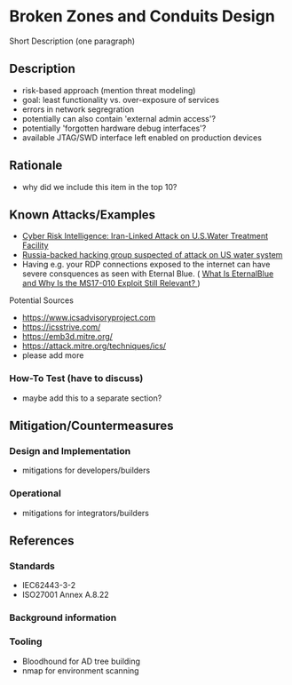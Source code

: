 # Broken Zones and Conduits Design

Short Description (one paragraph)

## Description

- risk-based approach (mention threat modeling)
- goal: least functionality vs. over-exposure of services
- errors in network segregration
- potentially can also contain 'external admin access'?
- potentially 'forgotten hardware debug interfaces'?
- available JTAG/SWD interface left enabled on production devices

## Rationale

- why did we include this item in the top 10?

## Known Attacks/Examples

 -  [Cyber Risk Intelligence: Iran-Linked Attack on U.S.Water Treatment Facility](https://securityscorecard.com/wp-content/uploads/2024/01/aliquippa-report.pdf)
 -  [Russia-backed hacking group suspected of attack on US water system](https://www.techspot.com/news/102661-russia-backed-hacking-group-suspected-attack-us-water.html)
 -  Having e.g. your RDP connections exposed to the internet can have severe consquences as seen with Eternal Blue. ( [What Is EternalBlue and Why Is the MS17-010 Exploit Still Relevant? ](https://www.avast.com/c-eternalblue) )

Potential Sources

- <https://www.icsadvisoryproject.com>
- <https://icsstrive.com/>
- <https://emb3d.mitre.org/>
- <https://attack.mitre.org/techniques/ics/>
- please add more

### How-To Test (have to discuss)

- maybe add this to a separate section?

## Mitigation/Countermeasures

### Design and Implementation

- mitigations for developers/builders

### Operational

- mitigations for integrators/builders

## References

### Standards

- IEC62443-3-2
- ISO27001 Annex A.8.22

### Background information



  
### Tooling

- Bloodhound for AD tree building
- nmap for environment scanning
